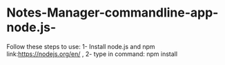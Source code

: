 # Notes-Manager-commandline-app-node.js-
Follow these steps to use: 1- Install node.js and npm link:https://nodejs.org/en/ , 2- type in command: npm install 
